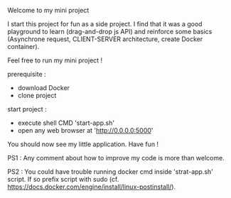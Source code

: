 Welcome to my mini project

I start this project for fun as a side project. I find that it was a good playground to learn (drag-and-drop js API) and reinforce some basics (Asynchrone request, CLIENT-SERVER architecture, create Docker container).

Feel free to run my mini project !

prerequisite :

* download Docker
* clone project

start project :

* execute shell CMD 'start-app.sh'
* open any web browser at 'http://0.0.0.0:5000'

You should now see my little application.
Have fun !

PS1 : Any comment about how to improve my code is more than welcome.

PS2 : You could have trouble running docker cmd inside 'strat-app.sh' script. If so prefix script with sudo 
      (cf. https://docs.docker.com/engine/install/linux-postinstall/).